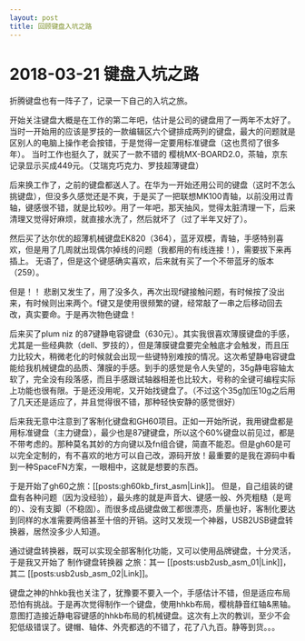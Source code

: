 ```yaml
---
layout: post
title: 回顾键盘入坑之路
---
```

# 2018-03-21 键盘入坑之路

折腾键盘也有一阵子了，记录一下自己的入坑之旅。

开始关注键盘大概是在工作的第二年吧，估计是公司的键盘用了一两年不太好了。当时一开始用的应该是罗技的一款编辑区六个键排成两列的键盘，最大的问题就是区别人的电脑上操作老会按错，于是觉得一定要用标准键盘（这也贯彻了很多年）。 当时工作也挺久了，就买了一款不错的 樱桃MX-BOARD2.0，茶轴，京东记录显示买成449元。（艾瑞克巧克力、罗技超薄键盘）

后来换工作了，之前的键盘都送人了。在华为一开始还用公司的键盘（这时不怎么挑键盘），但没多久感觉还是不爽，于是买了一把联想MK100青轴，以前没用过青轴，键感很不错，就是比较吵。用了一年吧，那天抽风，觉得太脏清理一下，后来清理又觉得好麻烦，就直接水洗了，然后就坏了（过了半年又好了）。

然后买了达尔优的超薄机械键盘EK820（364），蓝牙双模，青轴，手感特别喜欢，但是用了几周就出现偶尔掉线的问题（我都用的有线连接！），需要拔下来再插上。 无语了，但是这个键感确实喜欢，后来就有买了一个不带蓝牙的版本（259）。

但是！！ 悲剧又发生了，用了没多久，再次出现f键接触问题，有时候按了没出来，有时候则出来两个。f键又是使用很频繁的键，经常敲了一串之后移动回去改，真实要命。于是再次物色键盘！

后来买了plum niz 的87键静电容键盘（630元）。其实我很喜欢薄膜键盘的手感，尤其是一些经典款（dell、罗技的），但是薄膜键盘要完全触底才会触发，而且压力比较大，稍微老化的时候就会出现一些键特别难按的情况。这次希望静电容键盘能给我机械键盘的品质、薄膜的手感。到手的感觉是令人失望的，35g静电容轴太软了，完全没有段落感，而且手感跟试轴器相差也比较大，号称的全键可编程实际上功能也很有限。于是还没用呢，又开始找键盘了。（不过这个35g加压10g之后用了几天还是适应了，并且觉得很不错，那种轻快安静的感觉很好）

后来我无意中注意到了客制化键盘和GH60项目。正如一开始所说，我用键盘都是用标准键盘（主力键盘），最少也是87键键盘，所以这个60%键盘以前见过，都是不带考虑的。那种莫名其妙的方向键以及fn组合键，简直不能忍。但是gh60是可以完全定制的，有不喜欢的地方可以自己改，源码开放！最重要的是我在源码中看到一种SpaceFN方案，一眼相中，这就是想要的东西。

于是开始了gh60之旅：[[posts:gh60kb_first_asm|Link]]。 但是，自己组装的键盘有各种问题（因为没经验），最头疼的就是声音大、键感一般、外壳粗糙（是弯的）、没有支脚（不稳固）。而很多成品键盘做工都很漂亮，质量也好，客制化要达到同样的水准需要两倍甚至十倍的开销。这时又发现一个神器，USB2USB键盘转换器，居然没多少人知道。

通过键盘转换器，既可以实现全部客制化功能，又可以使用品牌键盘，十分灵活，于是我又开始了 制作键盘转换器 之旅：其一 [[posts:usb2usb_asm_01|Link]]， 其二 [[posts:usb2usb_asm_02|Link]]。

键盘之神的hhkb我也关注了，犹豫要不要入一个，手感估计不错，但是适应布局恐怕有挑战。于是再次觉得制作一个键盘，使用hhkb布局，樱桃静音红轴&黑轴。意图打造接近静电容键感的hhkb布局的机械键盘。这次有上次的教训，至少不会犯低级错误了。键帽、轴体、外壳都选的不错了，花了八九百。静等到货。。。
